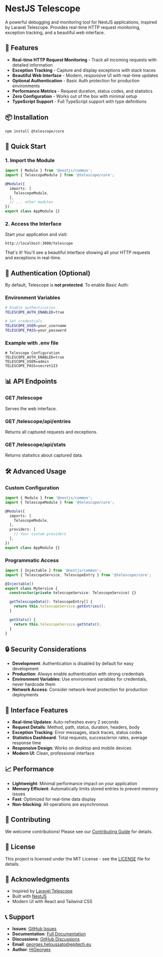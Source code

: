 # NestJS Telescope

A powerful debugging and monitoring tool for NestJS applications, inspired by Laravel Telescope. Provides real-time HTTP request monitoring, exception tracking, and a beautiful web interface.

## 🚀 Features

- **Real-time HTTP Request Monitoring** - Track all incoming requests with detailed information
- **Exception Tracking** - Capture and display exceptions with stack traces
- **Beautiful Web Interface** - Modern, responsive UI with real-time updates
- **Optional Authentication** - Basic Auth protection for production environments
- **Performance Metrics** - Request duration, status codes, and statistics
- **Zero Configuration** - Works out of the box with minimal setup
- **TypeScript Support** - Full TypeScript support with type definitions

## 📦 Installation

```bash
npm install @telescope/core
```

## 🔧 Quick Start

### 1. Import the Module

```typescript
import { Module } from '@nestjs/common';
import { TelescopeModule } from '@telescope/core';

@Module({
  imports: [
    TelescopeModule,
  ],
  // ... other modules
})
export class AppModule {}
```

### 2. Access the Interface

Start your application and visit:
```
http://localhost:3000/telescope
```

That's it! You'll see a beautiful interface showing all your HTTP requests and exceptions in real-time.

## 🔐 Authentication (Optional)

By default, Telescope is **not protected**. To enable Basic Auth:

### Environment Variables

```bash
# Enable authentication
TELESCOPE_AUTH_ENABLED=true

# Set credentials
TELESCOPE_USER=your_username
TELESCOPE_PASS=your_password
```

### Example with .env file

```env
# Telescope Configuration
TELESCOPE_AUTH_ENABLED=true
TELESCOPE_USER=admin
TELESCOPE_PASS=secret123
```

## 📊 API Endpoints

### GET /telescope
Serves the web interface.

### GET /telescope/api/entries
Returns all captured requests and exceptions.

### GET /telescope/api/stats
Returns statistics about captured data.

## 🛠️ Advanced Usage

### Custom Configuration

```typescript
import { Module } from '@nestjs/common';
import { TelescopeModule } from '@telescope/core';

@Module({
  imports: [
    TelescopeModule,
  ],
  providers: [
    // Your custom providers
  ],
})
export class AppModule {}
```

### Programmatic Access

```typescript
import { Injectable } from '@nestjs/common';
import { TelescopeService, TelescopeEntry } from '@telescope/core';

@Injectable()
export class MyService {
  constructor(private telescopeService: TelescopeService) {}

  getTelescopeData(): TelescopeEntry[] {
    return this.telescopeService.getEntries();
  }

  getStats() {
    return this.telescopeService.getStats();
  }
}
```

## 🔒 Security Considerations

- **Development**: Authentication is disabled by default for easy development
- **Production**: Always enable authentication with strong credentials
- **Environment Variables**: Use environment variables for credentials, never hardcode them
- **Network Access**: Consider network-level protection for production deployments

## 🎨 Interface Features

- **Real-time Updates**: Auto-refreshes every 2 seconds
- **Request Details**: Method, path, status, duration, headers, body
- **Exception Tracking**: Error messages, stack traces, status codes
- **Statistics Dashboard**: Total requests, success/error rates, average response time
- **Responsive Design**: Works on desktop and mobile devices
- **Modern UI**: Clean, professional interface

## 📈 Performance

- **Lightweight**: Minimal performance impact on your application
- **Memory Efficient**: Automatically limits stored entries to prevent memory issues
- **Fast**: Optimized for real-time data display
- **Non-blocking**: All operations are asynchronous

## 🤝 Contributing

We welcome contributions! Please see our [Contributing Guide](../../CONTRIBUTING.md) for details.

## 📄 License

This project is licensed under the MIT License - see the [LICENSE](../../LICENSE) file for details.

## 🙏 Acknowledgments

- Inspired by [Laravel Telescope](https://laravel.com/docs/telescope)
- Built with [NestJS](https://nestjs.com/)
- Modern UI with React and Tailwind CSS

## 📞 Support

- **Issues**: [GitHub Issues](https://github.com/HiGeorges/NestJs-Telescope/issues)
- **Documentation**: [Full Documentation](https://github.com/HiGeorges/NestJs-Telescope/wiki)
- **Discussions**: [GitHub Discussions](https://github.com/HiGeorges/NestJs-Telescope/discussions)
- **Email**: georges.heloussato@epitech.eu
- **Author**: [HiGeorges](https://github.com/HiGeorges) 